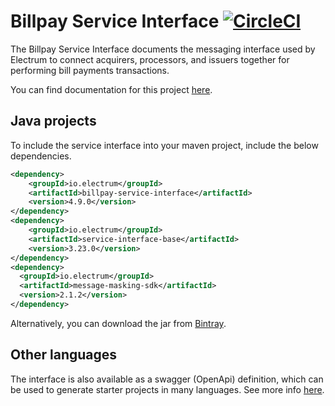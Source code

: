 # Billpay Service Interface  [![CircleCI](https://circleci.com/gh/electrumpayments/billpay-service-interface/tree/master.svg?style=shield)](https://circleci.com/gh/electrumpayments/billpay-service-interface/tree/master)

The Billpay Service Interface documents the messaging interface used by Electrum to connect acquirers, processors, and issuers together for performing bill payments transactions.

You can find documentation for this project [here](https://electrumpayments.github.io/billpay-service-interface-docs/).

## Java projects

To include the service interface into your maven project, include the below dependencies.

```xml
<dependency>
    <groupId>io.electrum</groupId>
    <artifactId>billpay-service-interface</artifactId>
    <version>4.9.0</version>
</dependency>
<dependency>
    <groupId>io.electrum</groupId>
    <artifactId>service-interface-base</artifactId>
    <version>3.23.0</version>
</dependency>
<dependency>
  <groupId>io.electrum</groupId>
  <artifactId>message-masking-sdk</artifactId>
  <version>2.1.2</version>
</dependency>
```

Alternatively, you can download the jar from [Bintray](https://bintray.com/electrumpayments/java-open-source/billpay-service-interface).

## Other languages

The interface is also available as a swagger (OpenApi) definition, which can be used to generate starter projects in many languages. See more info [here](https://electrumpayments.github.io/billpay-service-interface-docs/specification/swagger).
